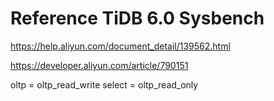 # Reference TiDB 6.0 Sysbench

https://help.aliyun.com/document_detail/139562.html

https://developer.aliyun.com/article/790151

oltp = oltp_read_write
select = oltp_read_only